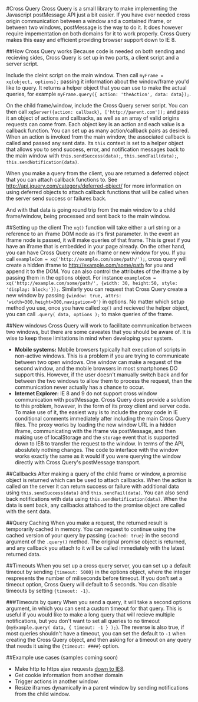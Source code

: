 #Cross Query
Cross Query is a small library to make implementing the Javascript postMessage API just a bit easier. If you have ever needed cross origin communication between a window and a contained iframe, or between two windows, postMessage is the way to do it. It does however require impementation on both domains for it to work properly. Cross Query makes this easy and efficient providing browser support down to IE 8.

##How Cross Query works
Because code is needed on both sending and recieving sides, Cross Query is set up in two parts, a client script and a server script. 

Include the cleint script on the main window. Then call `myFrame = xq(object, options);` passing it information about the window/frame you'd like to query. It returns a helper object that you can use to make the actual queries, for example `myFrame.query({ action: 'theAction', data: data});`.

On the child frame/window, include the Cross Query server script. You can then call `xqServer({action: callback}, ['http://parent.com']);` and pass it an object of actions and callbacks, as well as an array of valid origins requests can come from. Each object key is an action and each value is a callback function. You can set up as many action/callback pairs as desired. When an action is invoked from the main window, the associated callback is called and passed any sent data. Its `this` context is set to a helper object that allows you to send success, error, and notification messages back to the main window with `this.sendSuccess(data);`, `this.sendFail(data);`, `this.sendNotification(data)`.

When you make a query from the client, you are returned a deferred object that you can attach callback functions to. See http://api.jquery.com/category/deferred-object/ for more information on using deferred objects to attach callback functions that will be called when the server send success or failures back.

And with that data is going round trip from the main window to a child frame/window, being processed and sent back to the main window.

##Setting up the client
The `xq()` function will take either a url string or a reference to an iframe DOM node as it's first parameter. In the event an iframe node is passed, it will make queries of that frame. This is great if you have an iframe that is embedded in your page already. On the other hand, you can have Cross Query create an iframe or new window for you. If you call `exampleCom = xq('http://example.com/some/path/');`, cross query will create a hidden iframe to http://example.com/some/path for you and append it to the DOM. You can also control the attributes of the iframe a by passing them in the options object. For instance `exampleCom = xq('http://example.com/some/path/', {width: 30, height:50, style: 'display: block;'});`. Similarly you can request that Cross Query create a new window by passing `{window: true, attrs: 'width=300,height=300,navigation=0'}` in options. No matter which setup method you use, once you have called `xq()` and recieved the helper object, you can call `.query( data, options );` to make queries of the frame.

##New windows
Cross Query will work to facilitate communication between two windows, but there are some caveates that you should be aware of. It is wise to keep these limitations in mind when developing your system.

 - **Mobile systems:** Mobile browsers typically halt execution of scripts in non-active windows. This is a problem if you are trying to communicate between two open windows. One window can make a request of the second window, and the mobile browsers in most smartphones DO support this. However, if the user doesn't manually switch back and for between the two windows to allow them to process the request, than the communication never actually has a chance to occur.
 - **Internet Explorer:** IE 8 and 9 do not support cross window communication with postMessage. Cross Query does provide a solution to this problem, however, in the form of its proxy client and server code. To make use of it, the easiest way is to include the proxy code in IE conditional comments immediately after including the main Cross Query files. The proxy works by loading the new window URL in a hidden iframe, communicating with the iframe via postMessage, and then making use of localStorage and the `storage` event that is supported down to IE8 to transfer the request to the window. In terms of the API, aboslutely nothing changes. The code to interface with the window works exactly the same as it would if you were querying the window directly with Cross Query's postMessage transport.

##Callbacks
After making a query of the child frame or window, a promise object is returned which can be used to attach callbacks. When the action is called on the server it can return success or failure with additional data using `this.sendSuccess(data)` and `this.sendFail(data)`. You can also send back notifications with data using `this.sendNotification(data)`. When the data is sent back, any callbacks attahced to the promise object are called with the sent data.

##Query Caching
When you make a request, the returned result is temporarily cached in memory. You can request to continue using the cached version of your query by passing `{cached: true}` in the second argument of the `.query()` method. The original promise object is returned, and any callback you attach to it will be called immediately with the latest returned data.

##Timeouts
When you set up a cross query server, you can set up a default timeout by sending `{timeout: 5000}` in the options object, where the integer respresents the number of miliseconds before timeout. If you don't set a timeout option, Cross Query will default to 5 seconds. You can disable timeouts by setting `{timeout: -1}`.

###Timeouts by query
When you send a query, it will take a second options argument, in which you can sent a custom timeout for that query. This is useful if you would like to make a long query that will recieve multiple notifications, but you don't want to set all queries to no timeout (`myExample.query( data, { timeout: -1 } );`). The reverse is also true, if most queries shouldn't have a timeout, you can set the default to `-1` when creating the Cross Query object, and then asking for a timeout on any query that needs it using the `{timeout: ####}` option.

##Example use cases (samples coming soon)
 - Make http to https ajax requests [down to IE8](http://blogs.msdn.com/b/ieinternals/archive/2010/05/13/xdomainrequest-restrictions-limitations-and-workarounds.aspx).
 - Get cookie information from another domain
 - Trigger actions in another window.
 - Resize iframes dynamically in a parent window by sending notifications from the child window.
